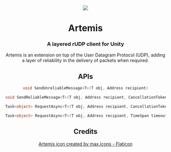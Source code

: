 <div align=center>   
<img src="Graphics/artemis.png">

# Artemis
### A layered rUDP client for Unity
  Artemis is an extension on top of the User Datagram Protocol (UDP), adding a layer of reliability in the delivery of packets when required.
</div>

<div align=center>
  
## APIs
```csharp
void SendUnreliableMessage<T>(T obj, Address recipient)
```
  
```csharp
void SendReliableMessage<T>(T obj, Address recipient, CancellationToken ct = default)
```
  
```csharp
Task<object> RequestAsync<T>(T obj, Address recipient, CancellationToken ct = default) 
```
  
```csharp
Task<object> RequestAsync<T>(T obj, Address recipient, TimeSpan timeout, CancellationToken ct = default)
```

</div>

<div align=center>
  
## Credits
<a href="https://www.flaticon.com/free-icons/artemis" title="artemis icons">Artemis icon created by max.icons - Flaticon</a>
</div>
